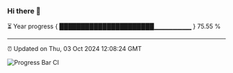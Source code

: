 ### Hi there 👋

⏳ Year progress { ██████████████████████▁▁▁▁▁▁▁▁ } 75.55 %

---

⏰ Updated on Thu, 03 Oct 2024 12:08:24 GMT

![Progress Bar CI](https://github.com/liununu/liununu/workflows/Progress%20Bar%20CI/badge.svg)
